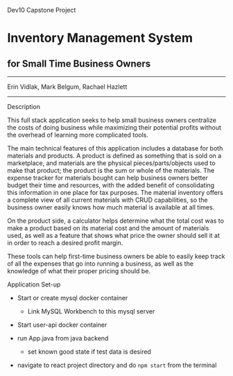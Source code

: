 Dev10 Capstone Project

# Inventory Management System

## for Small Time Business Owners

----

Erin Vidlak, Mark Belgum, Rachael Hazlett

----



Description


This full stack application seeks to help small business owners centralize the costs of doing business while maximizing their potential profits without the overhead of learning more complicated tools.

The main technical features of this application includes a database for both materials and products. A product is defined as something that is sold on a marketplace, and materials are the physical pieces/parts/objects used to make that product; the product is the sum or whole of the materials. The expense tracker for materials bought can help business owners better budget their time and resources, with the added benefit of consolidating this information in one place for tax purposes. The material inventory offers a complete view of all current materials with CRUD capabilities, so the business owner easily knows how much material is available at all times.

On the product side, a calculator helps determine what the total cost was to make a product based on its material cost and the amount of materials used, as well as a feature that shows what price the owner should sell it at in order to reach a desired profit margin.

These tools can help first-time business owners be able to easily keep track of all the expenses that go into running a business, as well as the knowledge of what their proper pricing should be.




Application Set-up

- Start or create mysql docker container

  - Link MySQL Workbench to this mysql server

- Start user-api docker container

- run App.java from java backend

  - set known good state if test data is desired

- navigate to react project directory and do `npm start` from the terminal



